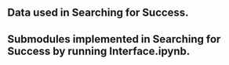 ## Data used in Searching for Success.  

## Submodules implemented in Searching for Success by running Interface.ipynb.   

